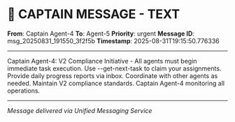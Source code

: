 # 🚨 CAPTAIN MESSAGE - TEXT

**From**: Captain Agent-4
**To**: Agent-5
**Priority**: urgent
**Message ID**: msg_20250831_191550_3f2f5b
**Timestamp**: 2025-08-31T19:15:50.776336

---

Captain Agent-4: V2 Compliance Initiative - All agents must begin immediate task execution. Use --get-next-task to claim your assignments. Provide daily progress reports via inbox. Coordinate with other agents as needed. Maintain V2 compliance standards. Captain Agent-4 monitoring all operations.

---
*Message delivered via Unified Messaging Service*
